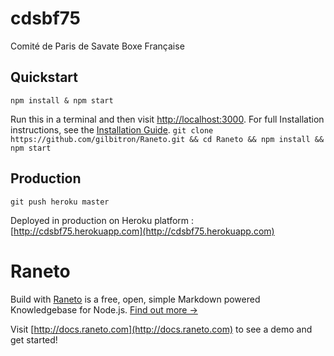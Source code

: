 # cdsbf75
Comité de Paris de Savate Boxe Française

Quickstart
----------

`npm install & npm start`

Run this in a terminal and then visit [http://localhost:3000](http://localhost:3000).
For full Installation instructions, see the [Installation Guide](http://docs.raneto.com/install/installing-raneto).
`git clone https://github.com/gilbitron/Raneto.git && cd Raneto && npm install && npm start`

Production
----------
`git push heroku master`

Deployed in production on Heroku platform : [http://cdsbf75.herokuapp.com](http://cdsbf75.herokuapp.com)


Raneto
======

Build with [Raneto](http://raneto.com) is a free, open, simple Markdown powered Knowledgebase for Node.js.
[Find out more &rarr;](http://docs.raneto.com/what-is-raneto)

Visit [http://docs.raneto.com](http://docs.raneto.com) to see a demo and get started!
